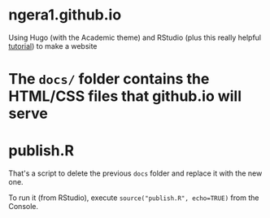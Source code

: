 # ngera1.github.io

Using Hugo (with the Academic theme) and RStudio (plus this really helpful [tutorial](http://research.me.udel.edu/~vroy/post/hugo/hugo/)) to make a website

# The `docs/` folder contains the HTML/CSS files that github.io will serve

# publish.R

That's a script to delete the previous `docs` folder and replace it with the new
one.

To run it (from RStudio), execute `source("publish.R", echo=TRUE)` from the
Console.
